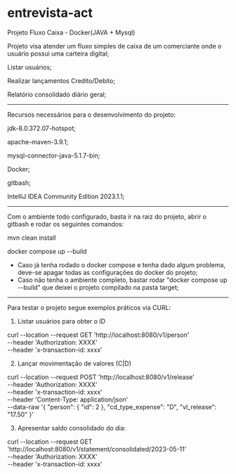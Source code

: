 # entrevista-act
Projeto Fluxo Caixa - Docker(JAVA + Mysql)

Projeto visa atender um fluxo simples de caixa de um comerciante onde o usuário possui uma carteira digital;

  Listar usuários;
  
  Realizar lançamentos Credito/Debito;
  
  Relatório consolidado diário geral;

------------------------------------------------------------------------------------------

Recursos necessários para o desenvolvimento do projeto:

jdk-8.0.372.07-hotspot;

apache-maven-3.9.1;

mysql-connector-java-5.1.7-bin;

Docker;

gitbash;

IntelliJ IDEA Community Edition 2023.1.1;


------------------------------------------------------------------------------------------

Com o ambiente todo configurado, basta ir na raiz do projeto, abrir o gitbash e rodar os seguintes comandos:

mvn clean install

docker compose up --build

* Caso já tenha rodado o docker compose e tenha dado algum problema, deve-se apagar todas as configurações do docker do projeto;
* Caso não tenha o ambiente completo, bastar rodar "docker compose up --build" que deixei o projeto compilado na pasta target;
------------------------------------------------------------------------------------------

Para testar o projeto segue exemplos práticos via CURL:

1. Listar usuários para obter o ID

curl --location --request GET 'http://localhost:8080/v1/person' \
--header 'Authorization: XXXX' \
--header 'x-transaction-id: xxxx'

2. Lançar movimentação de valores (C|D)

curl --location --request POST 'http://localhost:8080/v1/release' \
--header 'Authorization: XXXX' \
--header 'x-transaction-id: xxxx' \
--header 'Content-Type: application/json' \
--data-raw '{
    "person": {
        "id": 2
    },
    "cd_type_expense": "D",
    "vl_release": "17.50"
}'

3. Apresentar saldo consolidado do dia:

curl --location --request GET 'http://localhost:8080/v1/statement/consolidated/2023-05-11' \
--header 'Authorization: XXXX' \
--header 'x-transaction-id: xxxx'




